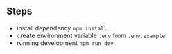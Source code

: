 ## Steps

- install dependency `npm install`
- create environment variable `.env` from `.env.example`
- running development `npm run dev`